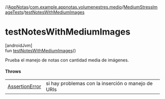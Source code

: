 //[AppNotas](../../../index.md)/[com.example.appnotas.volumenestres.medio](../index.md)/[MediumStressImageTests](index.md)/[testNotesWithMediumImages](test-notes-with-medium-images.md)

# testNotesWithMediumImages

[androidJvm]\
fun [testNotesWithMediumImages](test-notes-with-medium-images.md)()

Prueba el manejo de notas con cantidad media de imágenes.

#### Throws

| | |
|---|---|
| [AssertionError](https://developer.android.com/reference/kotlin/java/lang/AssertionError.html) | si hay problemas con la inserción o manejo de URIs |
